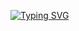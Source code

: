 
[![Typing SVG](https://readme-typing-svg.demolab.com?font=Fira+Code&weight=600&pause=1000&color=22B80C&width=435&lines=Hola%2C+Soy+Elimelech+Attale)](https://git.io/typing-svg)

<!--
**Elimelech23/Elimelech23** is a ✨ _special_ ✨ repository because its `README.md` (this file) appears on your GitHub profile.

Here are some ideas to get you started:

- 🔭 I’m currently working on ...
- 🌱 I’m currently learning ...
- 👯 I’m looking to collaborate on ...
- 🤔 I’m looking for help with ...
- 💬 Ask me about ...
- 📫 How to reach me: ...
- 😄 Pronouns: ...
- ⚡ Fun fact: ...
-->
